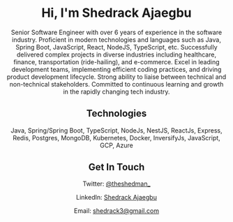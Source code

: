 <h1 align="center" style="margin-top: -28px">Hi, I'm Shedrack Ajaegbu</h1>

<p align="center">Senior Software Engineer with over 6 years of experience in the software industry. Proficient in modern technologies and languages such as Java, Spring Boot, JavaScript,
React, NodeJS, TypeScript, etc. Successfully delivered complex projects in diverse industries including healthcare, finance, transportation (ride-hailing), and e-commerce.
Excel in leading development teams, implementing efficient coding practices, and driving product development lifecycle. Strong ability to liaise between technical and non-technical stakeholders. Committed to continuous learning and growth in the rapidly changing tech industry.</p>

<h2 align="center">Technologies</h2>
<p align="center">Java, Spring/Spring Boot, TypeScript, NodeJs, NestJS, ReactJs, Express, Redis, Postgres, MongoDB, Kubernetes, Docker, InversifyJs, JavaScript, GCP, Azure</p>

<h2 align="center">Get In Touch</h2>

<p align="center">Twitter: <a href="https://twitter.com/theshedman_">@theshedman_</a></p>
<p align="center">LinkedIn: <a href="https://linkedin.com/in/ajaegbu-shedrack">Shedrack Ajaegbu</a></p>
<p align="center">Email: <a href="mailto:shedrack3@gmail.com">shedrack3@gmail.com</a></p>
